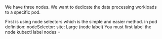 We have three  nodes.
We want to dedicate the data processing workloads to a specific pod.

First is using node selectors which is the simple and easier method.
in pod definition:
  nodeSelector:
    site: Large  (node label)
You must first label the node
kubectl label nodes <node-name> <label-key>=<label-value>
